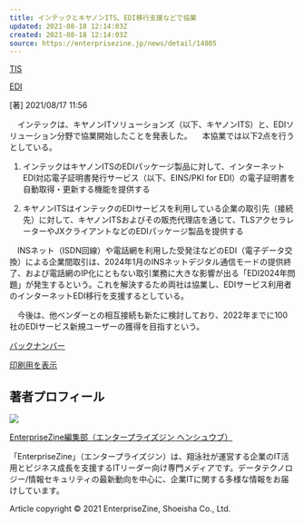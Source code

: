 ```yaml
---
title: インテックとキヤノンITS、EDI移行支援などで協業
updated: 2021-08-18 12:14:03Z
created: 2021-08-18 12:14:03Z
source: https://enterprisezine.jp/news/detail/14805
---
```


[TIS](https://enterprisezine.jp/article/t/TIS)

[EDI](https://enterprisezine.jp/article/t/EDI)

[著]
2021/08/17 11:56

　インテックは、キヤノンITソリューションズ（以下、キヤノンITS）と、EDIソリューション分野で協業開始したことを発表した。
　本協業では以下2点を行うとしている。

1.  インテックはキヤノンITSのEDIパッケージ製品に対して、インターネットEDI対応電子証明書発行サービス（以下、EINS/PKI for EDI）の電子証明書を自動取得・更新する機能を提供する

2.  キヤノンITSはインテックのEDIサービスを利用している企業の取引先（接続先）に対して、キヤノンITSおよびその販売代理店を通じて、TLSアクセラレーターやJXクライアントなどのEDIパッケージ製品を提供する

　INSネット（ISDN回線）や電話網を利用した受発注などのEDI（電子データ交換）による企業間取引は、2024年1月のINSネットデジタル通信モードの提供終了、および電話網のIP化にともない取引業務に大きな影響が出る「EDI2024年問題」が発生するという。これを解決するため両社は協業し、EDIサービス利用者のインターネットEDI移行を支援するとしている。

　今後は、他ベンダーとの相互接続も新たに検討しており、2022年までに100社のEDIサービス新規ユーザーの獲得を目指すという。

[バックナンバー](https://enterprisezine.jp/article/corner/1)

[印刷用を表示](https://enterprisezine.jp/news/detail/14805?mode=print)

## 著者プロフィール

[![](https://ez-cdn.shoeisha.jp/static/images/author/1/enterprisezine_logo.jpg)](https://enterprisezine.jp/author/1)

[EnterpriseZine編集部（エンタープライズジン ヘンシュウブ）](https://enterprisezine.jp/author/1)

「EnterpriseZine」（エンタープライズジン）は、翔泳社が運営する企業のIT活用とビジネス成長を支援するITリーダー向け専門メディアです。データテクノロジー/情報セキュリティの最新動向を中心に、企業ITに関する多様な情報をお届けしています。

Article copyright © 2021 EnterpriseZine, Shoeisha Co., Ltd.